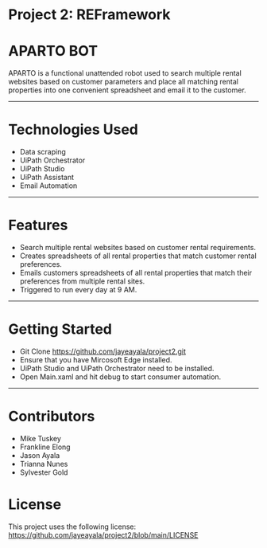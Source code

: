 
# Project 2: REFramework

# APARTO BOT 
APARTO is a functional unattended robot used to search multiple rental websites based on customer parameters and place all matching rental properties into one convenient spreadsheet and email it to the customer. 

---


# Technologies Used
- Data scraping 
- UiPath Orchestrator
- UiPath Studio
- UiPath Assistant
- Email Automation
---

# Features 
- Search multiple rental websites based on customer rental requirements. 
- Creates spreadsheets of all rental properties that match customer rental preferences. 
- Emails customers spreadsheets of all rental properties that match their preferences from multiple rental sites. 
- Triggered to run every day at 9 AM.
---

# Getting Started 
- Git Clone https://github.com/jayeayala/project2.git
- Ensure that you have Mircosoft Edge installed.
- UiPath Studio and UiPath Orchestrator need to be installed.
- Open Main.xaml and hit debug to start consumer automation. 
---

# Contributors
- Mike Tuskey
- Frankline Elong
- Jason Ayala
- Trianna Nunes
- Sylvester Gold

# License 
This project uses the following license: https://github.com/jayeayala/project2/blob/main/LICENSE
